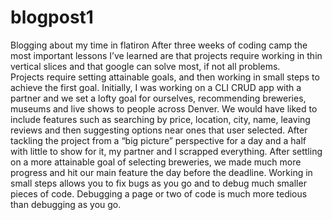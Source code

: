 # blogpost1
Blogging about my time in flatiron
After three weeks of coding camp the most important lessons I’ve learned are that projects require working in thin vertical slices and that google can solve most, if not all problems.  
Projects require setting attainable goals, and then working in small steps to achieve the first goal. Initially, I was working on a CLI CRUD app with a partner and we set a lofty goal for ourselves, recommending breweries, museums and live shows to people across Denver. We would have liked to include features such as searching by price, location, city, name, leaving reviews and then suggesting options near ones that user selected. After tackling the project from a “big picture” perspective for a day and a half with little to show for it, my partner and I scrapped everything. After settling on a more attainable goal of selecting breweries, we made much more progress and hit our main feature the day before the deadline. Working in small steps allows you to fix bugs as you go and to debug much smaller pieces of code. Debugging a page or two of code is much more tedious than debugging as you go.
